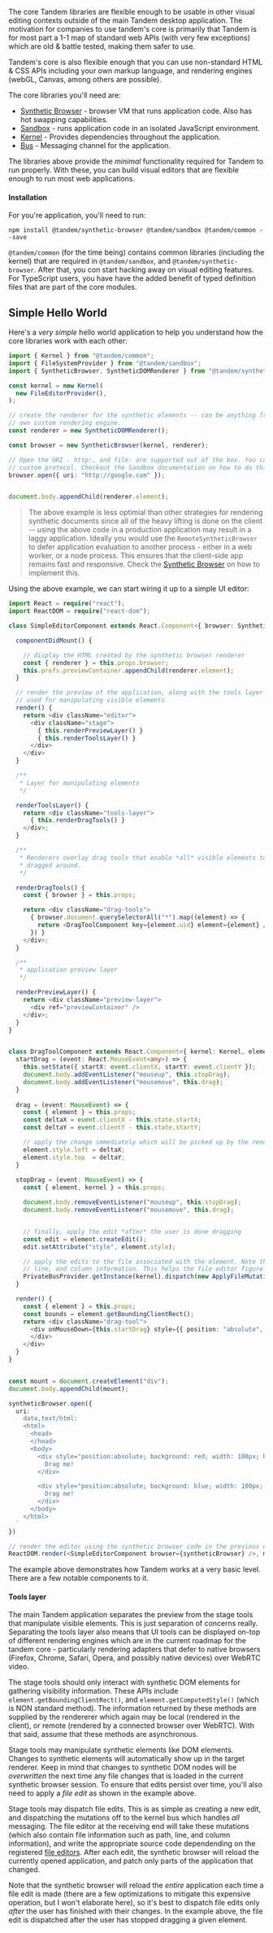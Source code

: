 The core Tandem libraries are flexible enough to be usable in other visual editing contexts outside of the main Tandem desktop application.  The motivation for companies to use tandem's core is 
primarily that Tandem is for most part a 1-1 map of standard web APIs (with very few exceptions) which are old & battle tested, making them safer to use. 

Tandem's core is also flexible enough that you can use non-standard HTML & CSS APIs including your own markup language, and rendering engines (webGL, Canvas, among others are possible). 

The core libraries you'll need are:

- [Synthetic Browser](../../src/@tandem/synthetic-browser) - browser VM that runs application code. Also has hot swapping capabilities.
- [Sandbox](../../@tandem/sandbox) - runs application code in an isolated JavaScript environment.
- [Kernel](../../src/@tandem/common/ioc) - Provides dependencies throughout the application.
- [Bus](../../src/@tanden/mesh) - Messaging channel for the application.

The libraries above provide the *minimal* functionality required for Tandem to run properly. With these, you can build visual editors
that are flexible enough to run most web applications.

#### Installation

For you're application, you'll need to run:

```
npm install @tandem/synthetic-browser @tandem/sandbox @tandem/common --save
```

`@tandem/common` (for the time being) contains common libraries (including the kernel) that are required in `@tandem/sandbox`, and `@tandem/synthetic-browser`. After that, you 
con start hacking away on visual editing features. For TypeScript users, you have have the added benefit of typed definition files that are part of the core modules.

## Simple Hello World

Here's a *very simple* hello world application to help you understand how the core libraries work with each other:

```typescript
import { Kernel } from "@tandem/common";
import { FileSystemProvider } from "@tandem/sandbox";
import { SyntheticBrowser, SyntheticDOMRenderer } from "@tandem/synthetic-browser";

const kernel = new Kernel(
  new FileEditorProvider(),
);

// create the renderer for the synthetic elements -- can be anything from canvas, webgl, or your 
// own custom rendering engine.
const renderer = new SyntheticDOMRenderer();

const browser = new SyntheticBrowser(kernel, renderer);

// Open the URI - http:, and file: are supported out of the box. You can also register your own
// custom protocol. Checkout the Sandbox documentation on how to do this
browser.open({ uri: "http://google.com" }); 


document.body.appendChild(renderer.element);
```

> The above example is less optimial than other strategies for rendering synthetic documents since all of the heavy lifting is done on the client -- using the above code in a production application may result in a laggy application. Ideally you would use the `RemoteSyntheticBrowser` to defer application evaluation to another process - either in a web worker, or a node process. This ensures that the client-side app remains fast and responsive. Check the [Synthetic Browser](./synthetic-browser.md) on how to implement this.


Using the above example, we can start wiring it up to a simple UI editor:

```typescript
import React = require("react");
import ReactDOM = require("react-dom");

class SimpleEditorComponent extends React.Component<{ browser: SyntheticBrowser }, any> {

  componentDidMount() {

    // display the HTML created by the synthetic browser renderer
    const { renderer } = this.props.browser;
    this.prefs.previewContainer.appendChild(renderer.element);
  }

  // render the preview of the application, along with the tools layer
  // used for manipulating visible elements
  render() {
    return <div className="editor">
      <div className="stage">
        { this.renderPreviewLayer() }
        { this.renderToolsLayer() }
      </div>
    </div>
  }

  /**
   * Layer for manipulating elements
   */

  renderToolsLayer() {
    return <div className="tools-layer">
      { this.renderDragTools() }
    </div>;
  }

  /**
   * Renderers overlay drag tools that enable *all* visible elements to be
   * dragged around.
   */

  renderDragTools() {
    const { browser } = this.props;

    return <div className="drag-tools">
      { browser.document.querySelectorAll("*").map((element) => {
        return <DragToolComponent key={element.uid} element={element} />;
      }) }
    </div>;
  }

  /** 
   * application preview layer
   */

  renderPreviewLayer() {
    return <div className="preview-layer">
      <div ref="previewContainer" />
    </div>;
  }
}


class DragToolComponent extends React.Component<{ kernel: Kernel, element: SyntheticHTMLElement }, { startX: number, startY: number }> {
  startDrag = (event: React.MouseEvent<any>) => {
    this.setState({ startX: event.clientX, startY: event.clientY });
    document.body.addEventListener("mouseup", this.stopDrag);
    document.body.addEventListener("mousemove", this.drag);
  }
  
  drag = (event: MouseEvent) => {
    const { element } = this.props;
    const deltaX = event.clientX - this.state.startX;
    const deltaY = event.clientY - this.state.startY;

    // apply the change immediately which will be picked up by the renderer
    element.style.left = deltaX;
    element.style.top  = deltaY;
  }
  
  stopDrag = (event: MouseEvent) => {
    const { element, kernel } = this.props;

    document.body.removeEventListener("mouseup", this.stopDrag);
    document.body.removeEventListener("mousemove", this.drag);


    // finally, apply the edit *after* the user is done dragging
    const edit = element.createEdit();
    edit.setAttribute("style", element.style);

    // apply the edits to the file associated with the element. Note that resource information is attached to each synthetic element including file URI, 
    // line, and column information. This helps the file editor figure out exactly where to apply these mutations in the source code.
    PrivateBusProvider.getInstance(kernel).dispatch(new ApplyFileMutationsRequest(edit.mutations));
  }

  render() {
    const { element } = this.props;
    const bounds = element.getBoundingClientRect();
    return <div className="drag-tool">
      <div onMouseDown={this.startDrag} style={{ position: "absolute", background: "transparent" left: bounds.left, top: bounds.top, width: bounds.width, height: bounds.height }}>
      </div>
    </div>
  }
}


const mount = document.createElement("div");
document.body.appendChild(mount);

syntheticBrowser.open({
  uri: `
    data,text/html:
    <html>
      <head>
      </head>
      <body>
        <div style="position:absolute; background: red; width: 100px; height: 100px">
          Drag me!
        </div>

        <div style="position:absolute; background: blue; width: 100px; height: 100px; left: 100px;">
          Drag me!
        </div>
      </body>
    </html>
  `
})

// render the editor using the synthetic browser code in the previous example
ReactDOM.render(<SimpleEditorComponent browser={syntheticBrowser} />, mount);

```

The example above demonstrates how Tandem works at a very basic level. There are a few notable components to it.

#### Tools layer

The main Tandem application separates the preview from the stage tools that manipulate visible elements. This is just separation of concerns really. Separating the tools layer
also means that UI tools can be displayed on-top of different rendering engines which are in the current roadmap for the tandem core - particularly rendering adapters that defer to native browsers (Firefox, Chrome, Safari, Opera, and possibly native devices)
over WebRTC video.

The stage tools should only interact with synthetic DOM elements for gathering visibility information. These APIs include `element.getBoundingClientRect()`, and `element.getComputedStyle()` (which is NON standard method).
The information returned by these methods are supplied by the rendererer which again may be local (rendered in the client), or remote (rendered by a connected browser over WebRTC). With that said, assume that these methods are asynchronous.

Stage tools may manipulate synthetic elements like DOM elements. Changes to synthetic elements will automatically show up in the target renderer. Keep in mind that changes to synthetic DOM nodes will be *overwritten* the next time any file 
changes that is loaded in the current synthetic browser session. To ensure that edits persist over time, you'll also need to apply a *file edit* as shown in the example above. 

Stage tools may dispatch file edits. This is as simple as creating a new edit, and dispatching the mutations off to the kernel bus which handles *all* messaging. The file editor at the receiving end will take these mutations (which also contain file information such as path, line, and column information), and write the appropriate source code dependending on the registered [file editors](creating-file-editors). After each edit, the synthetic browser will reload the currently opened application, and patch only parts of the application that changed. 

Note that the synthetic browser will reload the *entire* application each time a file edit is made (there are a few optimizations to mitigate this expensive operation, but I won't elaborate here), so it's best to dispatch file edits only *after* the user has finished
with their changes. In the example above, the file edit is dispatched after the user has stopped dragging a given element.





